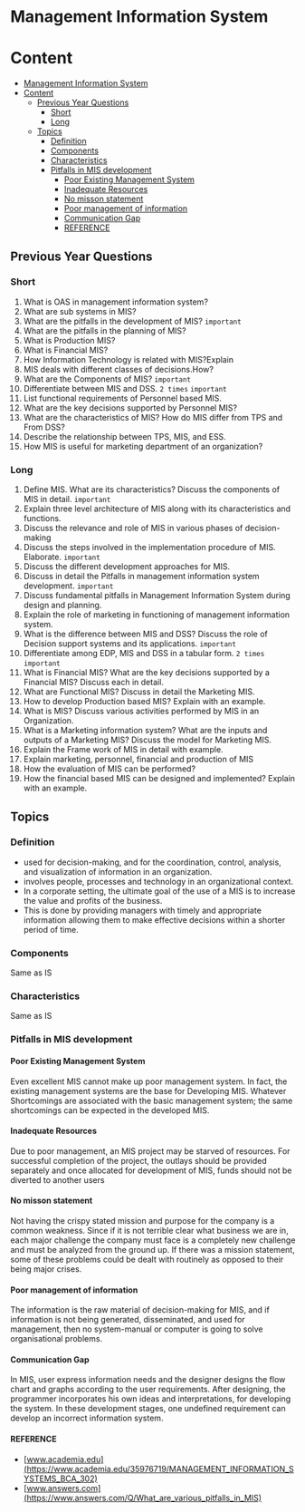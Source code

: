 # Management Information System

# Content

- [Management Information System](#management-information-system)
- [Content](#content)
  - [Previous Year Questions](#previous-year-questions)
    - [Short](#short)
    - [Long](#long)
  - [Topics](#topics)
    - [Definition](#definition)
    - [Components](#components)
    - [Characteristics](#characteristics)
    - [Pitfalls in MIS development](#pitfalls-in-mis-development)
      - [Poor Existing Management System](#poor-existing-management-system)
      - [Inadequate Resources](#inadequate-resources)
      - [No misson statement](#no-misson-statement)
      - [Poor management of information](#poor-management-of-information)
      - [Communication Gap](#communication-gap)
      - [REFERENCE](#reference)

## Previous Year Questions

### Short

1.  What is OAS in management information system?
2.  What are sub systems in MIS?
3.  What are the pitfalls in the development of MIS? `important`
4.  What are the pitfalls in the planning of MIS?
5.  What is Production MIS?
6.  What is Financial MIS?
7.  How Information Technology is related with MIS?Explain
8.  MIS deals with different classes of decisions.How?
9.  What are the Components of MIS? `important`
10. Differentiate between MIS and DSS. `2 times` `important`
11. List functional requirements of Personnel based MIS.
12. What are the key decisions supported by Personnel MIS?
13. What are the characteristics of MIS? How do MIS differ from TPS and From DSS?
14. Describe the relationship between TPS, MIS, and ESS.
15. How MIS is useful for marketing department of an organization?

### Long

1.  Define MIS. What are its characteristics? Discuss the components of MIS in detail. `important`
2.  Explain three level architecture of MIS along with its characteristics and functions.
3.  Discuss the relevance and role of MIS in various phases of decision-making
4.  Discuss the steps involved in the implementation procedure of MIS. Elaborate. `important`
5.  Discuss the different development approaches for MIS.
6.  Discuss in detail the Pitfalls in management information system development. `important`
7.  Discuss fundamental pitfalls in Management Information System during design and
    planning.
8.  Explain the role of marketing in functioning of management information system.
9.  What is the difference between MIS and DSS? Discuss the role of Decision support
    systems and its applications. `important`
10. Differentiate among EDP, MIS and DSS in a tabular form. `2 times` `important`
11. What is Financial MIS? What are the key decisions supported by a Financial MIS? Discuss
    each in detail.
12. What are Functional MIS? Discuss in detail the Marketing MIS.
13. How to develop Production based MIS? Explain with an example.
14. What is MIS? Discuss various activities performed by MIS in an Organization.
15. What is a Marketing information system? What are the inputs and outputs of a Marketing
    MIS? Discuss the model for Marketing MIS.
16. Explain the Frame work of MIS in detail with example.
17. Explain marketing, personnel, financial and production of MIS
18. How the evaluation of MIS can be performed?
19. How the financial based MIS can be designed and implemented? Explain with an
    example.

## Topics

### Definition

- used for decision-making, and for the coordination, control, analysis, and visualization of
  information in an organization.
- involves people, processes and technology in an organizational context.
- In a corporate setting, the ultimate goal of the use of a MIS is to increase the value and profits
  of the business.
- This is done by providing managers with timely and appropriate information allowing them to make
  effective decisions within a shorter period of time.

### Components

Same as IS

### Characteristics

Same as IS

### Pitfalls in MIS development

#### Poor Existing Management System

Even excellent MIS cannot make up poor management system. In fact, the existing management
systems are the base for Developing MIS. Whatever Shortcomings are associated with the basic
management system; the same shortcomings can be expected in the developed MIS.

#### Inadequate Resources

Due to poor management, an MIS project may be starved of resources. For successful completion
of the project, the outlays should be provided separately and once allocated for development of
MIS, funds should not be diverted to another users

#### No misson statement

Not having the crispy stated mission and purpose for the company is a common weakness.
Since if it is not terrible clear what business we are in, each major challenge the
company must face is a completely new challenge and must be analyzed from the ground up. If
there was a mission statement, some of these problems could be dealt with routinely as opposed to
their being major crises.

#### Poor management of information

The information is the raw material of decision-making for MIS, and if information is not being
generated, disseminated, and used for management, then no system-manual or computer is going to
solve organisational problems.

#### Communication Gap

In MIS, user express information needs and the designer designs the flow chart and graphs
according to the user requirements. After designing, the programmer incorporates his own ideas
and interpretations, for developing the system. In these development stages, one undefined
requirement can develop an incorrect information system.

#### REFERENCE

- [www.academia.edu](https://www.academia.edu/35976719/MANAGEMENT_INFORMATION_SYSTEMS_BCA_302)
- [www.answers.com](https://www.answers.com/Q/What_are_various_pitfalls_in_MIS)

